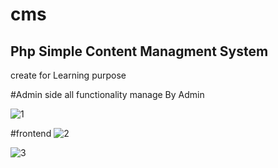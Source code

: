  # cms
 ## Php Simple Content Managment System
 create for Learning purpose
 
 #Admin side 
 all functionality manage By Admin

 ![1](https://user-images.githubusercontent.com/65818262/88475274-fc437e80-cf4b-11ea-9b3f-ba085d9d157d.JPG)

 #frontend
 ![2](https://user-images.githubusercontent.com/65818262/88475352-97d4ef00-cf4c-11ea-8f0b-ef0d131e5f02.JPG)

 ![3](https://user-images.githubusercontent.com/65818262/88475353-99061c00-cf4c-11ea-862b-cd5c6539f746.JPG)
  
